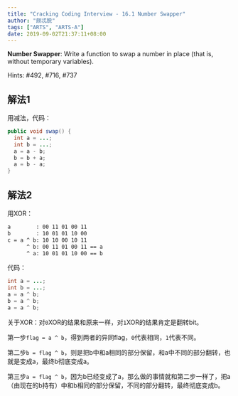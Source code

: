```yaml
---
title: "Cracking Coding Interview - 16.1 Number Swapper"
author: "颇忒脱"
tags: ["ARTS", "ARTS-A"]
date: 2019-09-02T21:37:11+08:00
---
```


<!--more-->

**Number Swapper**: Write a function to swap a number in place (that is, without temporary vari­ables).

Hints: #492, #716, #737

## 解法1

用减法，代码：

```java
public void swap() {
  int a = ...;
  int b = ...;
  a = a - b;
  b = b + a;
  a = b - a;
}
```

## 解法2

用XOR：

```txt
a        : 00 11 01 00 11
b        : 10 01 01 10 00
c = a ^ b: 10 10 00 10 11
      ^ b: 00 11 01 00 11 == a
      ^ a: 10 01 01 10 00 == b
```

代码：

```java
int a = ...;
int b = ...;
a = a ^ b;
b = a ^ b;
a = a ^ b;
```

关于XOR：对`0`XOR的结果和原来一样，对`1`XOR的结果肯定是翻转bit。

第一步`flag = a ^ b`，得到两者的异同flag，`0`代表相同，`1`代表不同。

第二步`b = flag ^ b`，则是把b中和a相同的部分保留，和a中不同的部分翻转，也就是变成a，最终b彻底变成a。

第三步`a = flag ^ b`，因为b已经变成了a，那么做的事情就和第二步一样了，把a（由现在的b持有）中和b相同的部分保留，不同的部分翻转，最终彻底变成b。